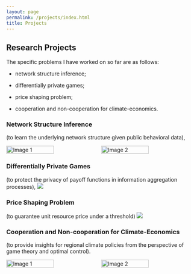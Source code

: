 ```yaml
---
layout: page
permalink: /projects/index.html
title: Projects
---
```


## Research Projects

The specific problems I have worked on so far are as follows:

- network structure inference;
  
- differentially private games;

- price shaping problem;
  
- cooperation and non-cooperation for climate-economics.
  
### Network Structure Inference
(to learn the underlying network structure 
  given public behavioral data),
<div style="display:flex">
    <img src="https://chyj528.github.io/research/inference/noise_performance.png" alt="Image 1" style="width:50%;">
    <img src="https://chyj528.github.io/research/inference/T_performance.png" alt="Image 2" style="width:50%;">
</div>


### Differentially Private Games
(to protect the privacy of payoff functions 
  in information aggregation processes),
<img src="https://chyj528.github.io/research/privacy/Pipeline.png">

### Price Shaping Problem
 (to guarantee unit resource price under a threshold)
<img src="https://chyj528.github.io/research/shaping/rhp_ehp.png">


### Cooperation and Non-cooperation for Climate-Economics
(to provide insights for regional climate policies from the perspective of game theory and optimal control).
<div style="display:flex">
    <img src="https://chyj528.github.io/research/climate/DICE_workflow.png" alt="Image 1" style="width:50%;">
    <img src="https://chyj528.github.io/research/climate/RICE_workflow.png" 
alt="Image 2" style="width:50%;">
</div>